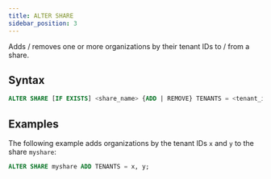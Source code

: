 ```yaml
---
title: ALTER SHARE
sidebar_position: 3
---
```


Adds / removes one or more organizations by their tenant IDs to / from a share. 

## Syntax

```sql
ALTER SHARE [IF EXISTS] <share_name> {ADD | REMOVE} TENANTS = <tenant_id> [, <tenant_id>, ...]
```

## Examples

The following example adds organizations by the tenant IDs `x` and `y` to the share `myshare`:

```sql
ALTER SHARE myshare ADD TENANTS = x, y;
```
